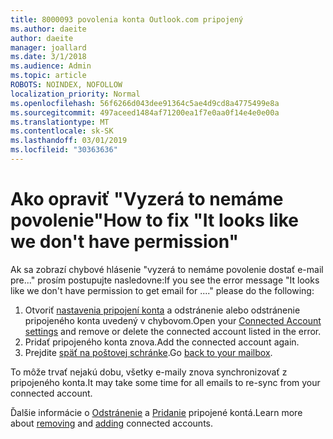 ```yaml
---
title: 8000093 povolenia konta Outlook.com pripojený
ms.author: daeite
author: daeite
manager: joallard
ms.date: 3/1/2018
ms.audience: Admin
ms.topic: article
ROBOTS: NOINDEX, NOFOLLOW
localization_priority: Normal
ms.openlocfilehash: 56f6266d043dee91364c5ae4d9cd8a4775499e8a
ms.sourcegitcommit: 497aceed1484af71200ea1f7e0aa0f14e4e0e00a
ms.translationtype: MT
ms.contentlocale: sk-SK
ms.lasthandoff: 03/01/2019
ms.locfileid: "30363636"
---
```

# <a name="how-to-fix-it-looks-like-we-dont-have-permission"></a><span data-ttu-id="de24c-102">Ako opraviť "Vyzerá to nemáme povolenie"</span><span class="sxs-lookup"><span data-stu-id="de24c-102">How to fix "It looks like we don't have permission"</span></span>

<span data-ttu-id="de24c-103">Ak sa zobrazí chybové hlásenie "vyzerá to nemáme povolenie dostať e-mail pre..." prosím postupujte nasledovne:</span><span class="sxs-lookup"><span data-stu-id="de24c-103">If you see the error message "It looks like we don't have permission to get email for ...." please do the following:</span></span>

1. <span data-ttu-id="de24c-104">Otvoriť [nastavenia pripojení konta](https://outlook.live.com/mail/options/mail/accounts) a odstránenie alebo odstránenie pripojeného konta uvedený v chybovom.</span><span class="sxs-lookup"><span data-stu-id="de24c-104">Open your [Connected Account settings](https://outlook.live.com/mail/options/mail/accounts) and remove or delete the connected account listed in the error.</span></span> 
2. <span data-ttu-id="de24c-105">Pridať pripojeného konta znova.</span><span class="sxs-lookup"><span data-stu-id="de24c-105">Add the connected account again.</span></span>
3. <span data-ttu-id="de24c-106">Prejdite [späť na poštovej schránke](https://outlook.live.com/mail/inbox).</span><span class="sxs-lookup"><span data-stu-id="de24c-106">Go [back to your mailbox](https://outlook.live.com/mail/inbox).</span></span>

<span data-ttu-id="de24c-107">To môže trvať nejakú dobu, všetky e-maily znova synchronizovať z pripojeného konta.</span><span class="sxs-lookup"><span data-stu-id="de24c-107">It may take some time for all emails to re-sync from your connected account.</span></span>

<span data-ttu-id="de24c-108">Ďalšie informácie o [Odstránenie](https://support.office.com/article/0b9a6b95-ff1b-46c1-bf60-d6b3b82c5ac8) a [Pridanie](https://support.office.com/article/c5224df4-5885-4e79-91ba-523aa743f0ba) pripojené kontá.</span><span class="sxs-lookup"><span data-stu-id="de24c-108">Learn more about [removing](https://support.office.com/article/0b9a6b95-ff1b-46c1-bf60-d6b3b82c5ac8) and [adding](https://support.office.com/article/c5224df4-5885-4e79-91ba-523aa743f0ba) connected accounts.</span></span>